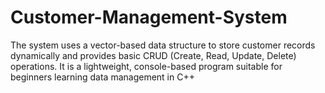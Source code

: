 # Customer-Management-System
The system uses a vector-based data structure to store customer records dynamically and provides basic CRUD (Create, Read, Update, Delete) operations. It is a lightweight, console-based program suitable for beginners learning data management in C++
